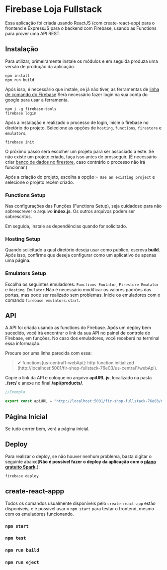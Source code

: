# Firebase Loja Fullstack 

Essa aplicação foi criada usando ReactJS (com create-react-app) para o frontend e ExpressJS para o backend com Firebase, usando as Functions para prover uma API REST.

## Instalação

Para utilizar, primeiramente instale os módulos e em seguida produza uma versão de produção da aplicação.

```
npm install
npm run build
```

Após isso, é necessário que instale, se já não tiver, as ferramentas de [linha de comando do Firebase](https://firebase.google.com/docs/cli/)
Será necessário fazer login na sua conta do google para usar a ferramenta.

```
npm i -g firebase-tools
firebase login
```
Após a instalação e realizado o processo de login, inicie o firebase no diretório do projeto. Selecione as opções de `hosting`, `functions`, `firestore` e `emulators`.

```
firebase init
```

O próximo passo será escolher um projeto para ser associado a este. Se não existe um projeto criado, faça isso antes de prosseguir. (É necessário criar [banco de dados no firestore](https://firebase.google.com/docs/firestore/quickstart), caso contrário o processo não irá funcionar.)

Após a criação do projeto, escolha a opção `> Use an existing project` e selecione o projeto recém criado.

### Functions Setup

Nas configurações das Funções (Functions Setup), seja cuidadoso para não sobrescrever o arquivo **index.js**. Os outros arquivos podem ser sobrescritos.

Em seguida, instale as dependências quando for solicitado.

### Hosting Setup

Quando solicitado a qual diretório deseja usar como publico, escreva **build**. Após isso, confirme que deseja configurar como um aplicativo de apenas uma página. 

### Emulators Setup

Escolha os seguintes emuladores: `Functions Emulator`, `Firestore Emulator` e `Hosting Emulator`.Não é necessário modificar os valores padrões das portas, mas pode ser realizado sem problemas. Inicie os emuladores com o comando `firebase emulators:start`.

## API

A API foi criada usando as functions do Firebase. Após um deploy bem sucedido, você irá encontrar o link da sua API no painel de controle do Firebase, em funções. No caso dos emuladores, você receberá na terminal essa informação.

Procure por uma linha parecida com essa:
> ✔  functions[us-central1-webApi]: http function initialized (http://localhost:5001/fir-shop-fullstack-76e03/us-central1/webApi).

Copie o link da API e coloque no arquivo **apiURL.js**, localizado na pasta **./src/** e anexe no final **/api/products/**.

```javascript
//Exemplo 

export const apiURL = "http://localhost:5001/fir-shop-fullstack-76e03/us-central1/webApi/api/products/"
```

## Página Inicial

Se tudo correr bem, verá a página inicial.



## Deploy

Para realizar o deploy, se não houver nenhum problema, basta digitar o seguinte abaixo(**Não é possível fazer o deploy da aplicação com o [plano gratuito Spark](https://firebase.google.com/pricing/).**):

```
firebase deploy
```

## create-react-appp

Todos os comandos usualmente disponíveis pelo `create-react-app` estão disponíveis, e é possível usar o `npm start` para testar o frontend, mesmo com os emuladores funcionando.

### `npm start`

### `npm test`

### `npm run build`

### `npm run eject`
